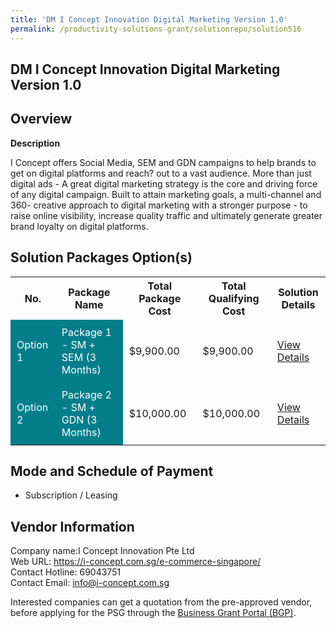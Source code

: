 ```yaml
---
title: 'DM I Concept Innovation Digital Marketing Version 1.0'
permalink: /productivity-solutions-grant/solutionrepo/solution516
---
```


## DM I Concept Innovation Digital Marketing Version 1.0

## Overview

**Description**

I Concept offers Social Media, SEM and GDN campaigns to help brands to get on digital platforms and reach? out to a vast audience. More than just digital ads - A great digital marketing strategy is the core and driving force of any digital campaign. Built to attain marketing goals, a multi-channel and 360- creative approach to digital marketing with a stronger purpose - to raise online visibility, increase quality traffic and ultimately generate greater brand loyalty on digital platforms.

## Solution Packages Option(s)

<table>
<tr>
<th><b>No.</b></th>
<th><b>Package Name</b></th>
<th><b>Total Package Cost</b></th>
<th><b>Total Qualifying Cost</b></th>
<th><b>Solution Details</b></th>
</tr>
<tr>
<td style='padding: 10px; background-color: #037E8A; color: #FFFFFF;'>Option 1</td>
<td style='padding: 10px; background-color: #037E8A; color: #FFFFFF;'>Package 1 - SM + SEM (3 Months)</td>
<td style='padding: 10px;'>$9,900.00</td>
<td style='padding: 10px;'>$9,900.00</td>
<td style='padding: 10px;'><a href='/images/psg/IConcept_DM_I_Concept_Desensitised_Part1.pdf' target='_blank'>View Details</a></td>
</tr>
<tr>
<td style='padding: 10px; background-color: #037E8A; color: #FFFFFF;'>Option 2</td>
<td style='padding: 10px; background-color: #037E8A; color: #FFFFFF;'>Package 2 - SM + GDN (3 Months)</td>
<td style='padding: 10px;'>$10,000.00</td>
<td style='padding: 10px;'>$10,000.00</td>
<td style='padding: 10px;'><a href='/images/psg/IConcept_DM_I_Concept_Desensitised_Part2.pdf' target='_blank'>View Details</a></td>
</tr>
</table>

## Mode and Schedule of Payment

 - Subscription / Leasing

## Vendor Information

 Company name:I Concept Innovation Pte Ltd<br>Web URL: https://i-concept.com.sg/e-commerce-singapore/ <br>Contact Hotline: 69043751 <br>Contact Email: info@i-concept.com.sg 

Interested companies can get a quotation from the pre-approved vendor, before applying for the PSG through the <a href='https://www.businessgrants.gov.sg/' target='_blank' rel='noopener'>Business Grant Portal (BGP)</a>.

<script src="/jquery/resize-tables.js"></script>
